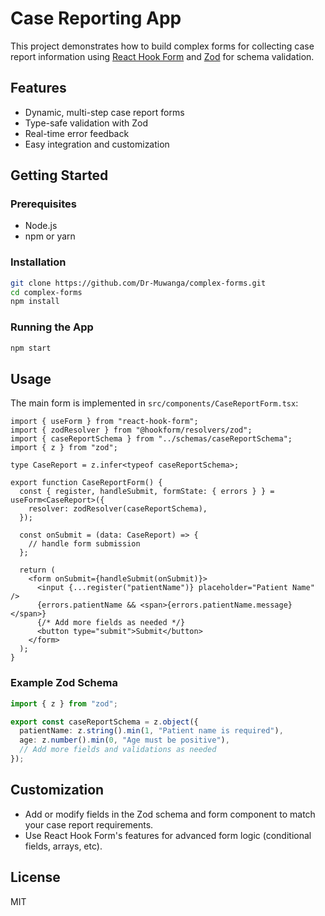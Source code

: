 # Case Reporting App

This project demonstrates how to build complex forms for collecting case report information using [React Hook Form](https://react-hook-form.com/) and [Zod](https://zod.dev/) for schema validation.

## Features

- Dynamic, multi-step case report forms
- Type-safe validation with Zod
- Real-time error feedback
- Easy integration and customization

## Getting Started

### Prerequisites

- Node.js
- npm or yarn

### Installation

```bash
git clone https://github.com/Dr-Muwanga/complex-forms.git
cd complex-forms
npm install
```

### Running the App

```bash
npm start
```

## Usage

The main form is implemented in `src/components/CaseReportForm.tsx`:

```tsx
import { useForm } from "react-hook-form";
import { zodResolver } from "@hookform/resolvers/zod";
import { caseReportSchema } from "../schemas/caseReportSchema";
import { z } from "zod";

type CaseReport = z.infer<typeof caseReportSchema>;

export function CaseReportForm() {
  const { register, handleSubmit, formState: { errors } } = useForm<CaseReport>({
    resolver: zodResolver(caseReportSchema),
  });

  const onSubmit = (data: CaseReport) => {
    // handle form submission
  };

  return (
    <form onSubmit={handleSubmit(onSubmit)}>
      <input {...register("patientName")} placeholder="Patient Name" />
      {errors.patientName && <span>{errors.patientName.message}</span>}
      {/* Add more fields as needed */}
      <button type="submit">Submit</button>
    </form>
  );
}
```

### Example Zod Schema

```ts
import { z } from "zod";

export const caseReportSchema = z.object({
  patientName: z.string().min(1, "Patient name is required"),
  age: z.number().min(0, "Age must be positive"),
  // Add more fields and validations as needed
});
```

## Customization

- Add or modify fields in the Zod schema and form component to match your case report requirements.
- Use React Hook Form's features for advanced form logic (conditional fields, arrays, etc).

## License

MIT
